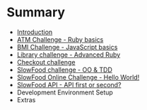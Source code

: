 # Summary

* [Introduction](README.md)
* [ATM Challenge - Ruby basics](atm_challenge/atm_challenge.md)
* [BMI Challenge - JavaScript basics](bmi_challenge/bmi_challenge.md)
* [Library challenge - Advanced Ruby](library_challenge/library_challenge.md)
* [Checkout challenge](checkout_challenge/checkout_challenge.md)
* [SlowFood challenge - OO & TDD](slow_food/slow_food.md)
* [SlowFood Online Challenge - Hello World!](slow_food_online/slow_food_online.md)
* [SlowFood API - API first or second?](slow_food_api/slow_food_api.md)
* Development Environment Setup
* Extras

